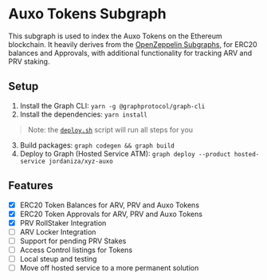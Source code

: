 # Auxo Tokens Subgraph

This subgraph is used to index the Auxo Tokens on the Ethereum blockchain.
It heavily derives from the [OpenZeppelin Subgraphs](https://docs.openzeppelin.com/subgraphs/0.1.x/generate), for ERC20 balances and Approvals, with additional functionality for tracking ARV and PRV staking.

## Setup

1. Install the Graph CLI: `yarn -g @graphprotocol/graph-cli`
2. Install the dependencies: `yarn install`

> Note: the [`deploy.sh`](./deploy.sh) script will run all steps for you

3. Build packages: `graph codegen && graph build`
4. Deploy to Graph (Hosted Service ATM): `graph deploy --product hosted-service jordaniza/xyz-auxo`

## Features

- [x] ERC20 Token Balances for ARV, PRV and Auxo Tokens
- [x] ERC20 Token Approvals for ARV, PRV and Auxo Tokens
- [x] PRV RollStaker Integration
- [ ] ARV Locker Integration
- [ ] Support for pending PRV Stakes
- [ ] Access Control listings for Tokens
- [ ] Local steup and testing
- [ ] Move off hosted service to a more permanent solution
